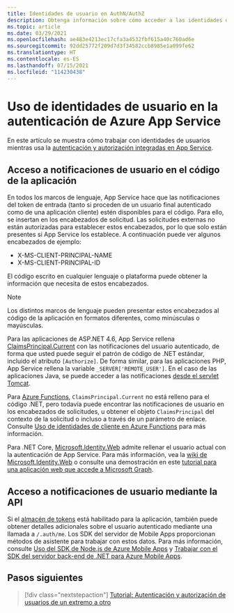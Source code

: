 ```yaml
---
title: Identidades de usuario en AuthN/AuthZ
description: Obtenga información sobre cómo acceder a las identidades de usuario al usar la autenticación y autorización integradas en App Service.
ms.topic: article
ms.date: 03/29/2021
ms.openlocfilehash: ae483e4213ec17cfa3a4532fbf615a40c760ad6e
ms.sourcegitcommit: 92dd25772f209d7d3f34582ccb8985e1a099fe62
ms.translationtype: HT
ms.contentlocale: es-ES
ms.lasthandoff: 07/15/2021
ms.locfileid: "114230438"
---
```

# <a name="work-with-user-identities-in-azure-app-service-authentication"></a>Uso de identidades de usuario en la autenticación de Azure App Service

En este artículo se muestra cómo trabajar con identidades de usuarios mientras usa la [autenticación y autorización integradas en App Service](overview-authentication-authorization.md). 

## <a name="access-user-claims-in-app-code"></a>Acceso a notificaciones de usuario en el código de la aplicación

En todos los marcos de lenguaje, App Service hace que las notificaciones del token de entrada (tanto si proceden de un usuario final autenticado como de una aplicación cliente) estén disponibles para el código. Para ello, se insertan en los encabezados de solicitud. Las solicitudes externas no están autorizadas para establecer estos encabezados, por lo que solo están presentes si App Service los establece. A continuación puede ver algunos encabezados de ejemplo:

* X-MS-CLIENT-PRINCIPAL-NAME
* X-MS-CLIENT-PRINCIPAL-ID

El código escrito en cualquier lenguaje o plataforma puede obtener la información que necesita de estos encabezados. 

> [!NOTE]
> Los distintos marcos de lenguaje pueden presentar estos encabezados al código de la aplicación en formatos diferentes, como minúsculas o mayúsculas.

Para las aplicaciones de ASP.NET 4.6, App Service rellena [ClaimsPrincipal.Current](/dotnet/api/system.security.claims.claimsprincipal.current) con las notificaciones del usuario autenticado, de forma que usted puede seguir el patrón de código de .NET estándar, incluido el atributo `[Authorize]`. De forma similar, para las aplicaciones PHP, App Service rellena la variable `_SERVER['REMOTE_USER']`. En el caso de las aplicaciones Java, se puede acceder a las notificaciones [desde el servlet Tomcat](configure-language-java.md#authenticate-users-easy-auth).

Para [Azure Functions](../azure-functions/functions-overview.md), `ClaimsPrincipal.Current` no está relleno para el código .NET, pero todavía puede encontrar las notificaciones de usuario en los encabezados de solicitudes, u obtener el objeto `ClaimsPrincipal` del contexto de la solicitud o incluso a través de un parámetro de enlace. Consulte [Uso de identidades de cliente en Azure Functions](../azure-functions/functions-bindings-http-webhook-trigger.md#working-with-client-identities) para más información.

Para .NET Core, [Microsoft.Identity.Web](https://www.nuget.org/packages/Microsoft.Identity.Web/) admite rellenar el usuario actual con la autenticación de App Service. Para más información, vea la [wiki de Microsoft.Identity.Web](https://github.com/AzureAD/microsoft-identity-web/wiki/1.2.0#integration-with-azure-app-services-authentication-of-web-apps-running-with-microsoftidentityweb) o consulte una demostración en este [tutorial para una aplicación web que accede a Microsoft Graph](./scenario-secure-app-access-microsoft-graph-as-user.md?tabs=command-line#install-client-library-packages).

## <a name="access-user-claims-using-the-api"></a>Acceso a notificaciones de usuario mediante la API

Si el [almacén de tokens](overview-authentication-authorization.md#token-store) está habilitado para la aplicación, también puede obtener detalles adicionales sobre el usuario autenticado mediante una llamada a `/.auth/me`. Los SDK del servidor de Mobile Apps proporcionan métodos de asistente para trabajar con estos datos. Para más información, consulte [Uso del SDK de Node.js de Azure Mobile Apps](/previous-versions/azure/app-service-mobile/app-service-mobile-node-backend-how-to-use-server-sdk#howto-tables-getidentity) y [Trabajar con el SDK del servidor back-end de .NET para Azure Mobile Apps](/previous-versions/azure/app-service-mobile/app-service-mobile-dotnet-backend-how-to-use-server-sdk#user-info).

## <a name="next-steps"></a>Pasos siguientes

> [!div class="nextstepaction"]
> [Tutorial: Autenticación y autorización de usuarios de un extremo a otro](tutorial-auth-aad.md)